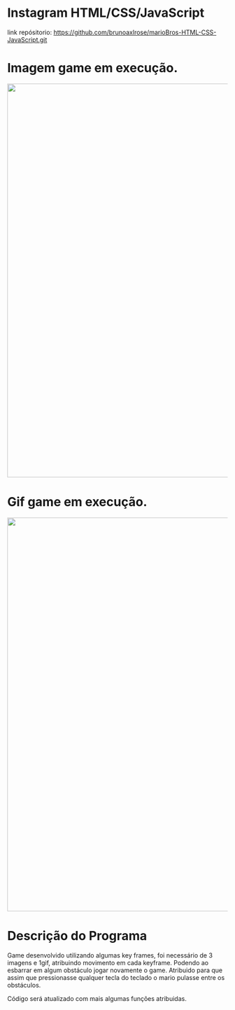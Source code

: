 # Instagram HTML/CSS/JavaScript
link repósitorio: https://github.com/brunoaxlrose/marioBros-HTML-CSS-JavaScript.git

# Imagem game em execução.
<p align="center">
    <img width="900" src="https://user-images.githubusercontent.com/99514519/177013868-54055148-fe83-4f94-9dc7-15e0ca9c89fc.PNG" >  
</p>

# Gif game em execução.
<p align="center">
    <img width="900" src="https://user-images.githubusercontent.com/99514519/177013895-4e3eba0e-3aa7-407f-9d16-4b6510a92f84.gif" >  
</p>

# Descrição do Programa
  
  Game desenvolvido utilizando algumas key frames, foi necessário de 3 imagens e 1gif, atribuindo movimento em cada keyframe. 
  Podendo ao esbarrar em algum obstáculo jogar novamente o game.
  Atribuido para que assim que pressionasse qualquer tecla do teclado o mario pulasse entre os obstáculos.
  
  Código será atualizado com mais algumas funções atribuidas. 
    
